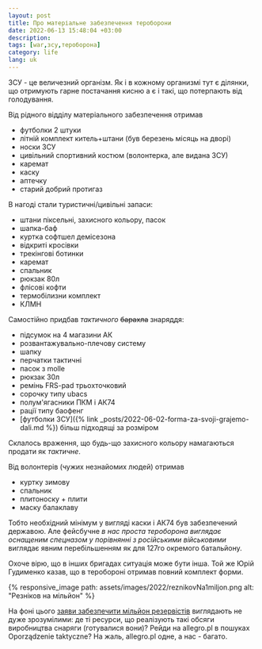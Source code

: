 ```yaml
---
layout: post
title: Про матеріальне забезпечення тероборони
date: 2022-06-13 15:48:04 +03:00
description: 
tags: [war,зсу,тероборона]
category: life
lang: uk
---
```


ЗСУ - це величезний організм.
Як і в кожному организмі тут є ділянки, що отримують гарне постачання кисню а є і такі,  що потерпають від голодування.

Від рідного відділу матеріального забезпечення отримав
* футболки 2 штуки 
* літній комплект китель+штани
  (був березень місяць на дворі) 
* носки ЗСУ 
* цивільний спортивний костюм
  (волонтерка, але видана ЗСУ)
* каремат
* каску
* аптечку
* старий добрий протигаз

В нагоді стали туристичні/цивільні запаси:
* штани піксельні, захисного кольору,  пасок
* шапка-баф
* куртка софтшел демісезона
* відкриті кросівки
* трекінгові ботинки
* каремат
* спальник
* рюкзак 80л
* флісові кофти
* термобілизни комплект
* КЛМН

Самостійно придбав  _тактичного_ ~~барахла~~ знаряддя:
* підсумок на 4 магазини АК
* розвантажувально-плечову систему
* шапку 
* перчатки тактичні
* пасок з molle
* рюкзак 30л
* ремінь FRS-pad трьохточковий
* сорочку типу ubacs
* полум'ягасники ПКМ і АК74
* рації типу баофенг
* [футболки ЗСУ]({% link _posts/2022-06-02-forma-za-svoji-grajemo-dali.md %})
   більш підходящі за розміром

Склалось враження, що будь-що захисного кольору намагаються продати як _тактичне_.

Від волонтерів (чужих незнайомих людей) отримав 
* куртку зимову
* спальник
* плитоноску + плити
* маску балаклаву

Тобто необхідний мінімум у вигляді каски і АК74 був забезпечений державою.
Але фейсбучне _в нас проста тероборона виглядає оснащеним спецназом у порівнянні з російськими військовими_ виглядає явним перебільшенням як для 127го окремого батальйону.

Охоче вірю, що в інших бригадах ситуація може бути інша.
Той же Юрій Гудименко казав, що в теробороні отримав повний комплект форми.

{% responsive_image path: assets/images/2022/reznikovNa1miljon.png alt: "Резніков на мільйон" %}

На фоні цього 
[заяви забезпечити мільйон резервістів](https://m.facebook.com/reznikovoleksii/posts/407683618034662)
 виглядають не дуже зрозумілими:
де ті ресурси, що реалізують такі обсяги виробництва снаряги
(готувалися вони)?
Рейди на allegro.pl в пошуках Oporządzenie taktyczne?
На жаль, allegro.pl одне, а нас - багато.
